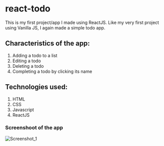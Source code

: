 # react-todo
 This is my first project/app I made using ReactJS. Like my very first project using Vanilla JS, I again made a simple todo app.
## Characteristics of the app:
1. Adding a todo to a list
2. Editing a todo
3. Deleting a todo
4. Completing a todo by clicking its name
## Technologies used:
1. HTML
2. CSS
3. Javascript
4. ReactJS
### Screenshoot of the app
![Screenshot_1](https://user-images.githubusercontent.com/66512187/115213271-a8904b00-a101-11eb-9193-e90304dd1ff4.png)
